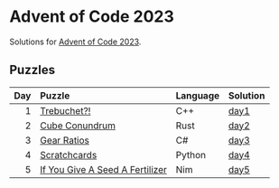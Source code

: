 # Advent of Code 2023

Solutions for [Advent of Code 2023](https://adventofcode.com/2023).

## Puzzles

| Day | Puzzle | Language | Solution |
| --: | :----- | :------- | :------- |
| 1 | [Trebuchet?!](https://adventofcode.com/2023/day/1) | C++ | [day1](https://github.com/mnajda/advent-of-code-2023/tree/main/day1) |
| 2 | [Cube Conundrum](https://adventofcode.com/2023/day/2) | Rust | [day2](https://github.com/mnajda/advent-of-code-2023/tree/main/day2) |
| 3 | [Gear Ratios](https://adventofcode.com/2023/day/3) | C# | [day3](https://github.com/mnajda/advent-of-code-2023/tree/main/day3) |
| 4 | [Scratchcards](https://adventofcode.com/2023/day/4) | Python | [day4](https://github.com/mnajda/advent-of-code-2023/tree/main/day4) |
| 5 | [If You Give A Seed A Fertilizer](https://adventofcode.com/2023/day/5) | Nim | [day5](https://github.com/mnajda/advent-of-code-2023/tree/main/day5) |
